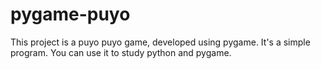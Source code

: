 # pygame-puyo
This project is a puyo puyo game, developed using pygame. It's a simple program. You can use it to study python and pygame.
